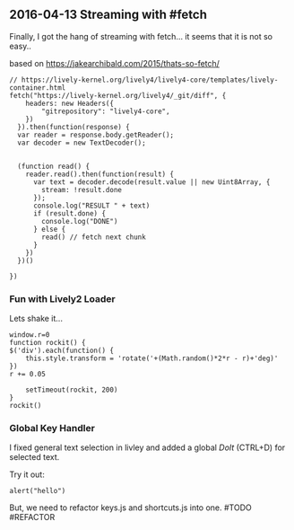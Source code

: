 ## 2016-04-13 Streaming with #fetch

Finally, I got the hang of streaming with fetch... it seems that it is not so easy..

based on https://jakearchibald.com/2015/thats-so-fetch/ 
```JS
// https://lively-kernel.org/lively4/lively4-core/templates/lively-container.html
fetch("https://lively-kernel.org/lively4/_git/diff", {
    headers: new Headers({ 
    	"gitrepository": "lively4-core",
    })
  }).then(function(response) {
  var reader = response.body.getReader();
  var decoder = new TextDecoder();


  (function read() {
    reader.read().then(function(result) {
      var text = decoder.decode(result.value || new Uint8Array, {
        stream: !result.done
      });
      console.log("RESULT " + text)
      if (result.done) {
        console.log("DONE")
      } else {
        read() // fetch next chunk
      }
    })
  })()
  
})

```

### Fun with Lively2 Loader

Lets shake it... 

```JS
window.r=0
function rockit() {
$('div').each(function() {
	this.style.transform = 'rotate('+(Math.random()*2*r - r)+'deg)'
})
r += 0.05

	setTimeout(rockit, 200)
}
rockit()
```

### Global Key Handler

I fixed general text selection in livley and added a global *DoIt* (CTRL+D) for selected text.


Try it out:
```
alert("hello")
```


But, we need to refactor keys.js and shortcuts.js into one. #TODO #REFACTOR



